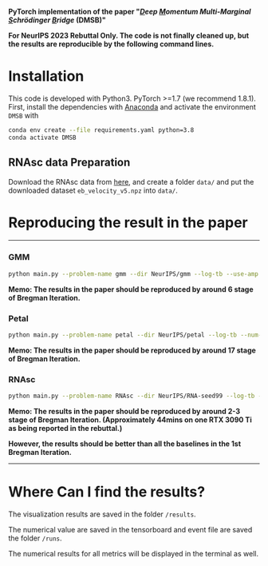 **PyTorch implementation of the paper 
"_<ins>**D**</ins>eep <ins>**M**</ins>omentum  Multi-Marginal <ins>**S**</ins>chrödinger <ins>**B**</ins>ridge_  (**DMSB**)"**

**For NeurIPS 2023 Rebuttal Only. The code is not finally cleaned up, but the results are reproducible by the following command lines.**


# Installation

This code is developed with Python3. PyTorch >=1.7 (we recommend 1.8.1). First, install the dependencies with [Anaconda](https://www.anaconda.com/products/individual) and activate the environment `DMSB` with
```bash
conda env create --file requirements.yaml python=3.8
conda activate DMSB
```

## RNAsc data Preparation
Download the RNAsc data from [here](https://github.com/KrishnaswamyLab/TrajectoryNet/blob/master/data/eb_velocity_v5.npz), and create a folder `data/` and put the downloaded dataset `eb_velocity_v5.npz` into `data/`. 

# Reproducing the result in the paper
****

### GMM
```bash
python main.py --problem-name gmm --dir NeurIPS/gmm --log-tb --use-amp
```
**Memo: The results in the paper should be reproduced by around 6 stage of Bregman Iteration.**

### Petal
```bash
python main.py --problem-name petal --dir NeurIPS/petal --log-tb --num-stage 30 --use-amp --seed 99
```
**Memo: The results in the paper should be reproduced by around 17 stage of Bregman Iteration.**

### RNAsc
```bash
python main.py --problem-name RNAsc --dir NeurIPS/RNA-seed99 --log-tb --seed 99  --use-amp --num-itr 2000
```
**Memo: The results in the paper should be reproduced by around 2-3 stage of Bregman Iteration. (Approximately 44mins on one RTX 3090 Ti as being reported in the rebuttal.)**

**However, the results should be better than all the baselines in the 1st Bregman Iteration.**

****
# Where Can I find the results?
The visualization results are saved in the folder `/results`.

The numerical value are saved in the tensorboard and event file are saved the folder `/runs`. 

The numerical results for all metrics will be displayed in the terminal as well.
